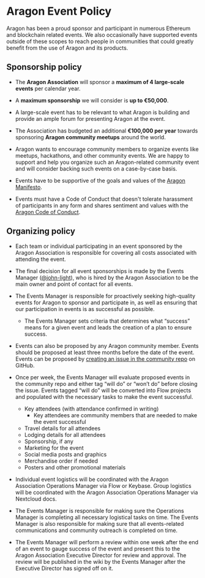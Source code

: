 # Aragon Event Policy
Aragon has been a proud sponsor and participant in numerous Ethereum and blockchain related events. We also occasionally have supported events outside of these scopes to reach people in communities that could greatly benefit from the use of Aragon and its products.

## Sponsorship policy
- The **Aragon Association** will sponsor a **maximum of 4 large-scale events** per calendar year.

- A **maximum sponsorship** we will consider is **up to €50,000**.

- A large-scale event has to be relevant to what Aragon is building and provide an ample forum for presenting Aragon at the event.

- The Association has budgeted an additional **€100,000 per year** towards sponsoring **Aragon community meetups** around the world.

- Aragon wants to encourage community members to organize events like meetups, hackathons, and other community events. We are happy to support and help you organize such an Aragon-related community event and will consider backing such events on a case-by-case basis.

- Events have to be supportive of the goals and values of the [Aragon Manifesto](https://github.com/aragon/AGPs/blob/master/AGPs/AGP-0.md).

- Events must have a Code of Conduct that doesn't tolerate harassment of participants in any form and shares sentiment and values with the [Aragon Code of Conduct](https://wiki.aragon.org/documentation/Code_of_Conduct/).

## Organizing policy
- Each team or individual participating in an event sponsored by the Aragon Association is responsible for covering all costs associated with attending the event.

- The final decision for all event sponsorships is made by the Events Manager ([@john-light](https://github.com/john-light)), who is hired by the Aragon Association to be the main owner and point of contact for all events.

- The Events Manager is responsible for proactively seeking high-quality events for Aragon to sponsor and participate in, as well as ensuring that our participation in events is as successful as possible.
  - The Events Manager sets criteria that determines what “success” means for a given event and leads the creation of a plan to ensure success.

- Events can also be proposed by any Aragon community member. Events should be proposed at least three months before the date of the event. Events can be proposed by [creating an issue in the community repo](https://github.com/aragon/community/issues/new?assignees=john-light&labels=events&template=aragon-events.md&title=%5BName+of+event%5D+-+%5BDate+of+event%5D) on GitHub.

- Once per week, the Events Manager will evaluate proposed events in the community repo and either tag “will do” or “won’t do” before closing the issue. Events tagged “will do” will be converted into Flow projects and populated with the necessary tasks to make the event successful.

  - Key attendees (with attendance confirmed in writing)
    - Key attendees are community members that are needed to make the event successful
  - Travel details for all attendees
  - Lodging details for all attendees
  - Sponsorship, if any
  - Marketing for the event
  - Social media posts and graphics
  - Merchandise order if needed
  - Posters and other promotional materials

- Individual event logistics will be coordinated with the Aragon Association Operations Manager via Flow or Keybase. Group logistics will be coordinated with the Aragon Association Operations Manager via Nextcloud docs.

- The Events Manager is responsible for making sure the Operations Manager is completing all necessary logistical tasks on time. The Events Manager is also responsible for making sure that all events-related communications and community outreach is completed on time.

- The Events Manager will perform a review within one week after the end of an event to gauge success of the event and present this to the Aragon Association Executive Director for review and approval. The review will be published in the wiki by the Events Manager after the Executive Director has signed off on it.
